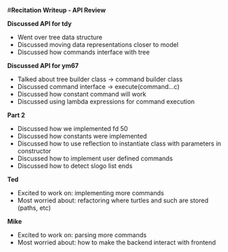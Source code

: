 #**Recitation Writeup - API Review**

**Discussed API for tdy**

 - Went over tree data structure
 - Discussed moving data representations closer to model
 - Discussed how commands interface with tree

**Discussed API for ym67**

 - Talked about tree builder class -> command builder class
 - Discussed command interface -> execute(command...c)
 - Discussed how constant command will work
 - Discussed using lambda expressions for command execution

**Part 2**

 - Discussed how we implemented fd 50
 - Discussed how constants were implemented
 - Discussed how to use reflection to instantiate class with parameters in constructor
 - Discussed how to implement user defined commands
 - Discussed how to detect slogo list ends
 
 
**Ted**

 - Excited to work on: implementing more commands
 - Most worried about: refactoring where turtles and such are stored (paths, etc)

**Mike**

 - Excited to work on: parsing more commands
 - Most worried about: how to make the backend interact with frontend
